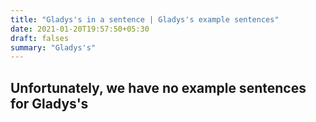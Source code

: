 ```yaml
---
title: "Gladys's in a sentence | Gladys's example sentences"
date: 2021-01-20T19:57:50+05:30
draft: falses
summary: "Gladys's"
---
```

## Unfortunately, we have no example sentences for Gladys's                 
